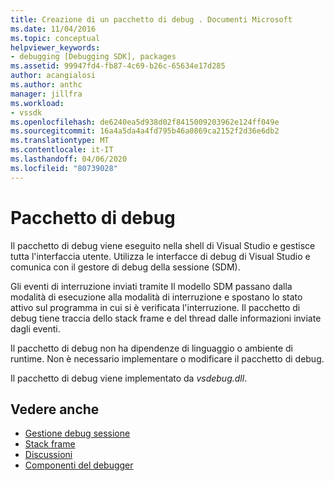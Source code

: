 ```yaml
---
title: Creazione di un pacchetto di debug . Documenti Microsoft
ms.date: 11/04/2016
ms.topic: conceptual
helpviewer_keywords:
- debugging [Debugging SDK], packages
ms.assetid: 99947fd4-fb87-4c69-b26c-65634e17d285
author: acangialosi
ms.author: anthc
manager: jillfra
ms.workload:
- vssdk
ms.openlocfilehash: de6240ea5d938d02f8415009203962e124ff049e
ms.sourcegitcommit: 16a4a5da4a4fd795b46a0869ca2152f2d36e6db2
ms.translationtype: MT
ms.contentlocale: it-IT
ms.lasthandoff: 04/06/2020
ms.locfileid: "80739028"
---
```

# <a name="debug-package"></a>Pacchetto di debug
Il pacchetto di debug viene eseguito nella shell di Visual Studio e gestisce tutta l'interfaccia utente. Utilizza le interfacce di debug di Visual Studio e comunica con il gestore di debug della sessione (SDM).

 Gli eventi di interruzione inviati tramite Il modello SDM passano dalla modalità di esecuzione alla modalità di interruzione e spostano lo stato attivo sul programma in cui si è verificata l'interruzione. Il pacchetto di debug tiene traccia dello stack frame e del thread dalle informazioni inviate dagli eventi.

 Il pacchetto di debug non ha dipendenze di linguaggio o ambiente di runtime. Non è necessario implementare o modificare il pacchetto di debug.

 Il pacchetto di debug viene implementato da *vsdebug.dll*.

## <a name="see-also"></a>Vedere anche
- [Gestione debug sessione](../../extensibility/debugger/session-debug-manager.md)
- [Stack frame](../../extensibility/debugger/stack-frames.md)
- [Discussioni](../../extensibility/debugger/threads.md)
- [Componenti del debugger](../../extensibility/debugger/debugger-components.md)
